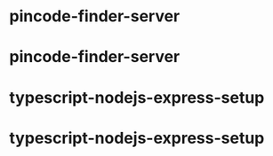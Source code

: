 # pincode-finder-server
# pincode-finder-server
# typescript-nodejs-express-setup
# typescript-nodejs-express-setup
